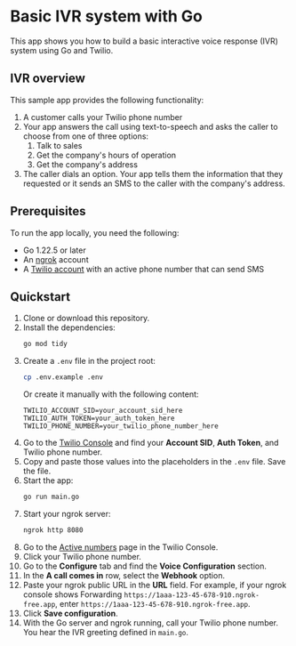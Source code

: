 # Basic IVR system with Go

This app shows you how to build a basic interactive voice response (IVR) system using Go and Twilio.

## IVR overview

This sample app provides the following functionality:

1. A customer calls your Twilio phone number
2. Your app answers the call using text-to-speech and asks the caller to choose from one of three options:
    1. Talk to sales 
    2. Get the company's hours of operation
    3. Get the company's address
3. The caller dials an option. Your app tells them the information that they requested or it sends an SMS to the caller with the company's address.

## Prerequisites

To run the app locally, you need the following:

- Go 1.22.5 or later
- An [ngrok](https://ngrok.com/) account
- A [Twilio account](https://www.twilio.com/try-twilio) with an active phone number that can send SMS

## Quickstart

1. Clone or download this repository.
2. Install the dependencies:
    ```bash
    go mod tidy
    ```
3. Create a `.env` file in the project root:
    ```bash
    cp .env.example .env
    ```
    Or create it manually with the following content:
    ```env
    TWILIO_ACCOUNT_SID=your_account_sid_here
    TWILIO_AUTH_TOKEN=your_auth_token_here
    TWILIO_PHONE_NUMBER=your_twilio_phone_number_here
    ```
4. Go to the [Twilio Console](https://console.twilio.com/) and find your **Account SID**, **Auth Token**, and Twilio phone number.
5. Copy and paste those values into the placeholders in the `.env` file. Save the file.
6. Start the app:
    ```bash
    go run main.go
    ```
7. Start your ngrok server:
    ```bash
    ngrok http 8080
    ```
8. Go to the [Active numbers](https://www.twilio.com/console/phone-numbers/incoming) page in the Twilio Console.
9. Click your Twilio phone number.
10. Go to the **Configure** tab and find the **Voice Configuration** section.
11. In the **A call comes in** row, select the **Webhook** option.
12. Paste your ngrok public URL in the **URL** field. For example, if your ngrok console shows Forwarding `https://1aaa-123-45-678-910.ngrok-free.app`, enter `https://1aaa-123-45-678-910.ngrok-free.app`.
13. Click **Save configuration**.
14. With the Go server and ngrok running, call your Twilio phone number. You hear the IVR greeting defined in `main.go`.
